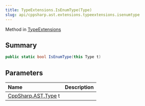 ```yaml
---
title: TypeExtensions.IsEnumType(Type)
slug: api/cppsharp.ast.extensions.typeextensions.isenumtype
---
```

Method in [TypeExtensions](/api/cppsharp/ast/extensions/typeextensions)

## Summary



```csharp
public static bool IsEnumType(this Type t)
```

## Parameters

|Name|Description|
|:---|:---|
|[CppSharp.AST.Type](/api/cppsharp/ast/type) t||

